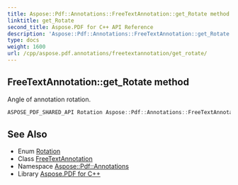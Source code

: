 ```yaml
---
title: Aspose::Pdf::Annotations::FreeTextAnnotation::get_Rotate method
linktitle: get_Rotate
second_title: Aspose.PDF for C++ API Reference
description: 'Aspose::Pdf::Annotations::FreeTextAnnotation::get_Rotate method. Angle of annotation rotation in C++.'
type: docs
weight: 1600
url: /cpp/aspose.pdf.annotations/freetextannotation/get_rotate/
---
```

## FreeTextAnnotation::get_Rotate method


Angle of annotation rotation.

```cpp
ASPOSE_PDF_SHARED_API Rotation Aspose::Pdf::Annotations::FreeTextAnnotation::get_Rotate()
```

## See Also

* Enum [Rotation](../../../aspose.pdf/rotation/)
* Class [FreeTextAnnotation](../)
* Namespace [Aspose::Pdf::Annotations](../../)
* Library [Aspose.PDF for C++](../../../)
